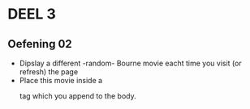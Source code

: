 # DEEL 3
## Oefening 02
* Dipslay a different -random- Bourne movie eacht time you visit (or refresh) the page
* Place this movie inside a <p> tag which you append to the body.